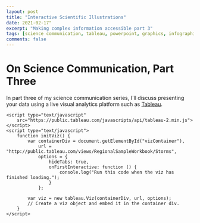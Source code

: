 ```yaml
---
layout: post
title: "Interactive Scientific Illustrations"
date: 2021-02-17"
excerpt: "Making complex information accessible part 3"
tags: [science communication, tableau, powerpoint, graphics, infographics]
comments: false
---
```

On Science Communication, Part Three
=======================
In part three of my science communication series, I'll discuss presenting your data using a live visual analytics platform such as [Tableau](https://www.tableau.com/products/desktop).


<head>
    <title>Basic Embed</title>

    <script type="text/javascript"
	    src="https://public.tableau.com/javascripts/api/tableau-2.min.js"></script>
    <script type="text/javascript">
        function initViz() {
            var containerDiv = document.getElementById("vizContainer"),
                url = "http://public.tableau.com/views/RegionalSampleWorkbook/Storms",
                options = {
                    hideTabs: true,
                    onFirstInteractive: function () {
                        console.log("Run this code when the viz has finished loading.");
                    }
                };

            var viz = new tableau.Viz(containerDiv, url, options);
            // Create a viz object and embed it in the container div.
        }
    </script>
</head>

<body onload="initViz();">
    <div id="vizContainer" style="width:800px; height:700px;"></div>
</body>
